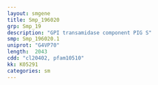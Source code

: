 ```yaml
---
layout: smgene
title: Smp_196020
grp: Smp_19
description: "GPI transamidase component PIG S"
smp: Smp_196020.1
uniprot: "G4VP70"
length:  2043
cdd: "cl20402, pfam10510"
kk: K05291
categories: sm
---
```

